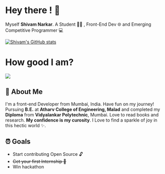 
# Hey there ! 👋

Myself **Shivam Narkar**. A Student 🧑‍🎓 , Front-End Dev 🌐 and Emerging Competitive Programmer 💻





[![Shivam's GitHub stats](https://github-readme-stats.vercel.app/api?username=shivamnarkar47&show_icons=true&theme=dark)](https://coderdot.blogspot.com)

# How good I am?
<img src="https://media.giphy.com/media/v1.Y2lkPTc5MGI3NjExamJwb2xocmlmbTJpaTVodjBlaDk0aTE2OHJ5bWg4MWZoZ2oxbHNrMyZlcD12MV9naWZzX3NlYXJjaCZjdD1n/elPiadNl05XWg/giphy.gif"/>


## 🚀 About Me
I'm a front-end Developer from Mumbai, India. Have fun on my journey! Pursuing **B.E.** at **Atharv College of Engineering, Malad** and completed my **Diploma** from **Vidyalankar Polytechnic**, Mumbai. Love to read books and research. **My confidence is my curosity**. I Love to find a sparkle of joy in this hectic world ✨.





##  ⏰ Goals
- Start contributing Open Source 🔓
- ~~Get your first Internship 👔~~
- Win hackathon

